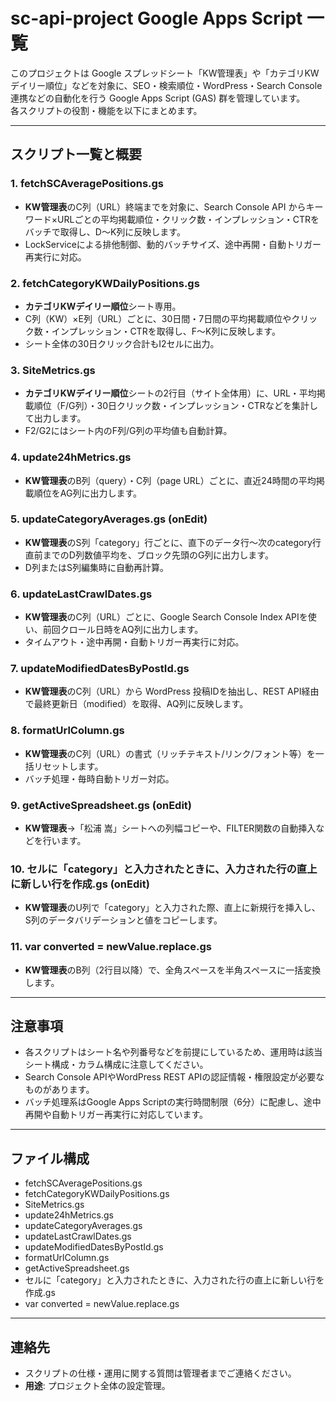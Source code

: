 # sc-api-project Google Apps Script 一覧

このプロジェクトは Google スプレッドシート「KW管理表」や「カテゴリKWデイリー順位」などを対象に、SEO・検索順位・WordPress・Search Console 連携などの自動化を行う Google Apps Script (GAS) 群を管理しています。  
各スクリプトの役割・機能を以下にまとめます。

---

## スクリプト一覧と概要

### 1. fetchSCAveragePositions.gs
- **KW管理表**のC列（URL）終端までを対象に、Search Console API からキーワード×URLごとの平均掲載順位・クリック数・インプレッション・CTRをバッチで取得し、D～K列に反映します。
- LockServiceによる排他制御、動的バッチサイズ、途中再開・自動トリガー再実行に対応。

### 2. fetchCategoryKWDailyPositions.gs
- **カテゴリKWデイリー順位**シート専用。
- C列（KW）×E列（URL）ごとに、30日間・7日間の平均掲載順位やクリック数・インプレッション・CTRを取得し、F～K列に反映します。
- シート全体の30日クリック合計もI2セルに出力。

### 3. SiteMetrics.gs
- **カテゴリKWデイリー順位**シートの2行目（サイト全体用）に、URL・平均掲載順位（F/G列）・30日クリック数・インプレッション・CTRなどを集計して出力します。
- F2/G2にはシート内のF列/G列の平均値も自動計算。

### 4. update24hMetrics.gs
- **KW管理表**のB列（query）・C列（page URL）ごとに、直近24時間の平均掲載順位をAG列に出力します。

### 5. updateCategoryAverages.gs (onEdit)
- **KW管理表**のS列「category」行ごとに、直下のデータ行～次のcategory行直前までのD列数値平均を、ブロック先頭のG列に出力します。
- D列またはS列編集時に自動再計算。

### 6. updateLastCrawlDates.gs
- **KW管理表**のC列（URL）ごとに、Google Search Console Index APIを使い、前回クロール日時をAQ列に出力します。
- タイムアウト・途中再開・自動トリガー再実行に対応。

### 7. updateModifiedDatesByPostId.gs
- **KW管理表**のC列（URL）から WordPress 投稿IDを抽出し、REST API経由で最終更新日（modified）を取得、AQ列に反映します。

### 8. formatUrlColumn.gs
- **KW管理表**のC列（URL）の書式（リッチテキスト/リンク/フォント等）を一括リセットします。
- バッチ処理・毎時自動トリガー対応。

### 9. getActiveSpreadsheet.gs (onEdit)
- **KW管理表**→「松浦 嵩」シートへの列幅コピーや、FILTER関数の自動挿入などを行います。

### 10. セルに「category」と入力されたときに、入力された行の直上に新しい行を作成.gs (onEdit)
- **KW管理表**のU列で「category」と入力された際、直上に新規行を挿入し、S列のデータバリデーションと値をコピーします。

### 11. var converted = newValue.replace.gs
- **KW管理表**のB列（2行目以降）で、全角スペースを半角スペースに一括変換します。

---

## 注意事項
- 各スクリプトはシート名や列番号などを前提にしているため、運用時は該当シート構成・カラム構成に注意してください。
- Search Console APIやWordPress REST APIの認証情報・権限設定が必要なものがあります。
- バッチ処理系はGoogle Apps Scriptの実行時間制限（6分）に配慮し、途中再開や自動トリガー再実行に対応しています。

---

## ファイル構成
- fetchSCAveragePositions.gs
- fetchCategoryKWDailyPositions.gs
- SiteMetrics.gs
- update24hMetrics.gs
- updateCategoryAverages.gs
- updateLastCrawlDates.gs
- updateModifiedDatesByPostId.gs
- formatUrlColumn.gs
- getActiveSpreadsheet.gs
- セルに「category」と入力されたときに、入力された行の直上に新しい行を作成.gs
- var converted = newValue.replace.gs

---

## 連絡先
- スクリプトの仕様・運用に関する質問は管理者までご連絡ください。
- **用途**: プロジェクト全体の設定管理。
